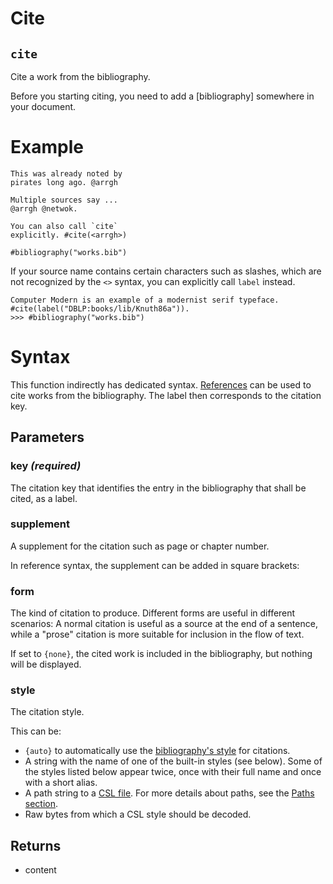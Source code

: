 # Cite

## `cite`

Cite a work from the bibliography.

Before you starting citing, you need to add a [bibliography] somewhere in
your document.

# Example
```example
This was already noted by
pirates long ago. @arrgh

Multiple sources say ...
@arrgh @netwok.

You can also call `cite`
explicitly. #cite(<arrgh>)

#bibliography("works.bib")
```

If your source name contains certain characters such as slashes, which are
not recognized by the `<>` syntax, you can explicitly call `label` instead.

```typ
Computer Modern is an example of a modernist serif typeface.
#cite(label("DBLP:books/lib/Knuth86a")).
>>> #bibliography("works.bib")
```

# Syntax
This function indirectly has dedicated syntax. [References]($ref) can be
used to cite works from the bibliography. The label then corresponds to the
citation key.

## Parameters

### key *(required)*

The citation key that identifies the entry in the bibliography that
shall be cited, as a label.



### supplement 

A supplement for the citation such as page or chapter number.

In reference syntax, the supplement can be added in square brackets:



### form 

The kind of citation to produce. Different forms are useful in different
scenarios: A normal citation is useful as a source at the end of a
sentence, while a "prose" citation is more suitable for inclusion in the
flow of text.

If set to `{none}`, the cited work is included in the bibliography, but
nothing will be displayed.



### style 

The citation style.

This can be:
- `{auto}` to automatically use the
  [bibliography's style]($bibliography.style) for citations.
- A string with the name of one of the built-in styles (see below). Some
  of the styles listed below appear twice, once with their full name and
  once with a short alias.
- A path string to a [CSL file](https://citationstyles.org/). For more
  details about paths, see the [Paths section]($syntax/#paths).
- Raw bytes from which a CSL style should be decoded.

## Returns

- content

